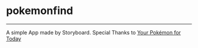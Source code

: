 # pokemonfind

---
A simple App made by Storyboard.
Special Thanks to [Your Pokémon for Today](http://midnitesurprise.com/tagged/yourpokemonfortoday) 

